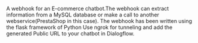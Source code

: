 A webhook for an E-commerce chatbot.The webhook can extract information from a MySQL database or make a call to another webservice(PrestaShop in this case).
The webhook has been written using the flask framework of Python
Use ngrok for tunneling and add the generated Public URL to your chatbot in Dialogflow.
